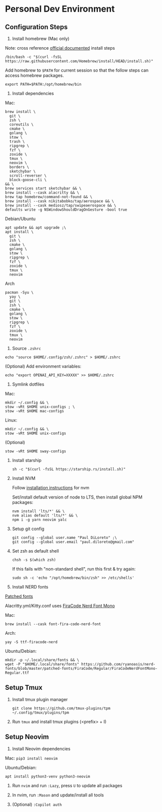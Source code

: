 # Personal Dev Environment

## Configuration Steps

1. Install homebrew (Mac only)

Note: cross reference [official documented](https://brew.sh/) install steps
```
/bin/bash -c "$(curl -fsSL https://raw.githubusercontent.com/Homebrew/install/HEAD/install.sh)"
```

Add homebrew to `$PATH` for current session so that the follow steps can access homebrew packages.
```
export PATH=$PATH:/opt/homebrew/bin
```

1. Install dependencies

Mac:
```
brew install \
  git \
  zsh \
  coreutils \
  cmake \
  golang \
  stow \
  trash \
  ripgrep \
  fzf \
  zoxide \
  tmux \
  neovim \
  borders \
  sketchybar \
  scroll-reverser \
  block-goose-cli \
&& \
brew services start sketchybar && \
brew install --cask alacritty && \
brew tap homebrew/command-not-found && \
brew install --cask nikitabobko/tap/aerospace && \
brew install --cask mediosz/tap/swipeaerospace && \
defaults write -g NSWindowShouldDragOnGesture -bool true
```

Debian/Ubuntu
```
apt update && apt upgrade ;\
apt install \
  git \
  zsh \
  cmake \
  golang \
  stow \
  ripgrep \
  fzf \
  zoxide \
  tmux \
  neovim
```

Arch
```
pacman -Syu \
  yay \
  git \
  zsh \
  cmake \
  golang \
  stow \
  ripgrep \
  fzf \
  zoxide \
  tmux \
  neovim
```

1. Source `.zshrc`

```
echo "source $HOME/.config/zsh/.zshrc" > $HOME/.zshrc
```

(Optional) Add environment variables:
```
echo "export OPENAI_API_KEY=XXXXX" >> $HOME/.zshrc
```

1. Symlink dotfiles

Mac:
```
mkdir ~/.config && \
stow -vRt $HOME unix-configs ; \
stow -vRt $HOME mac-configs
```

Linux:
```
mkdir ~/.config && \
stow -vRt $HOME unix-configs
```
(Optional)
```
stow -vRt $HOME sway-configs
```

1.  Install starship

    ```
    sh -c "$(curl -fsSL https://starship.rs/install.sh)"
    ```

1.  Install NVM

    Follow [installation instructions](https://github.com/nvm-sh/nvm) for nvm

    Set/install default version of node to LTS, then install global NPM packages:

    ```
    nvm install 'lts/*' && \
    nvm alias default 'lts/*' && \
    npm i -g yarn neovim yalc
    ```

1. Setup git config

    ```
    git config --global user.name "Paul DiLoreto" ;\
    git config --global user.email "paul.diloreto@gmail.com"
    ```

1.  Set zsh as default shell

    ```
    chsh -s $(which zsh)
    ```

    If this fails with "non-standard shell", run this first & try again:
    ```
    sudo sh -c 'echo "/opt/homebrew/bin/zsh" >> /etc/shells'
    ```

1. Install NERD fonts

[Patched fonts](https://github.com/ryanoasis/nerd-fonts/raw/master/patched-fonts)

Alacritty.yml/Kitty.conf uses [FiraCode Nerd Font Mono](https://github.com/ryanoasis/nerd-fonts/blob/master/patched-fonts/FiraCode/Regular/FiraCodeNerdFontMono-Regular.ttf)

Mac:
```
brew install --cask font-fira-code-nerd-font
```

Arch:
```
yay -S ttf-firacode-nerd
```

Ubuntu/Debian:
```
mkdir -p ~/.local/share/fonts && \
wget -P "$HOME/.local/share/fonts" https://github.com/ryanoasis/nerd-fonts/blob/master/patched-fonts/FiraCode/Regular/FiraCodeNerdFontMono-Regular.ttf
```


## Setup Tmux

1. Install tmux plugin manager

    ```
    git clone https://github.com/tmux-plugins/tpm ~/.config/tmux/plugins/tpm
    ```

1. Run `tmux` and install tmux plugins (\<prefix\> + I)

## Setup Neovim

1.  Install Neovim dependencies

Mac:
    ```
    pip3 install neovim
    ```

Ubuntu/Debian:
```
apt install python3-venv python3-neovim
```

1. Run `nvim` and run `:Lazy`, press `U` to update all packages

1. In nvim, run `:Mason` and update/install all tools

1. (Optional) `:Copilot auth`
